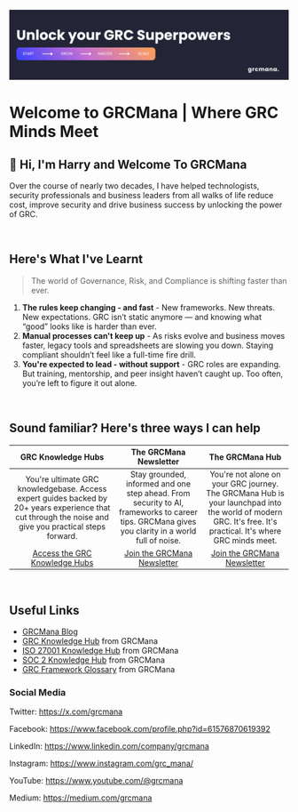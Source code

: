 ![GRCMana GitHub Banner](/profile/assets/GRCMana%20GitHub%20Banner.png)

# Welcome to GRCMana | Where GRC Minds Meet

## 👋 Hi, I'm Harry and Welcome To GRCMana
Over the course of nearly two decades, I have helped technologists, security professionals and business leaders from all walks of life reduce cost, improve security and drive business success by unlocking the power of GRC.

<br>

## Here's What I've Learnt

> The world of Governance, Risk, and Compliance is shifting faster than ever.

1. **The rules keep changing - and fast** - New frameworks. New threats. New expectations. GRC isn’t static anymore — and knowing what “good” looks like is harder than ever.
2. **Manual processes can't keep up** - As risks evolve and business moves faster, legacy tools and spreadsheets are slowing you down. Staying compliant shouldn’t feel like a full-time fire drill.
3. **You're expected to lead - without support** - GRC roles are expanding. But training, mentorship, and peer insight haven’t caught up. Too often, you’re left to figure it out alone.

<br>

## Sound familiar? Here's three ways I can help

| GRC Knowledge Hubs    | The GRCMana Newsletter    | The GRCMana Hub       |
| :---:                   | :---:                        | :---:                    |
| You're ultimate GRC knowledgebase. Access expert guides backed by 20+ years experience that cut through the noise and give you practical steps forward.                      | Stay grounded, informed and one step ahead. From security to AI, frameworks to career tips. GRCMana gives you clarity in a world full of noise.                          | You're not alone on your GRC journey. The GRCMana Hub is your launchpad into the world of modern GRC. It's free. It's practical. It's where GRC minds meet.                       |
|[Access the GRC Knowledge Hubs](https://www.grcmana.io/learn/grc)                       | [Join the GRCMana Newsletter](https://pages.grcmana.io/join-grcmana-hub)                           | [Join the GRCMana Newsletter](https://pages.grcmana.io/join-grcmana-hub)                      |

<br>

## Useful Links

- [GRCMana Blog](https://www.grcmana.io/blog)
- [GRC Knowledge Hub](https://www.grcmana.io/learn/grc) from GRCMana
- [ISO 27001 Knowledge Hub](https://www.grcmana.io/learn/iso-27001) from GRCMana
- [SOC 2 Knowledge Hub](https://www.grcmana.io/learn/soc-2) from GRCMana
- [GRC Framework Glossary](https://www.cgrcmana.io/resources/framework-glossary) from  GRCMana

### Social Media

Twitter: <https://x.com/grcmana>

Facebook: <https://www.facebook.com/profile.php?id=61576870619392>

LinkedIn: <https://www.linkedin.com/company/grcmana>

Instagram: <https://www.instagram.com/grc_mana/>

YouTube: <https://www.youtube.com/@grcmana>

Medium: <https://medium.com/grcmana>